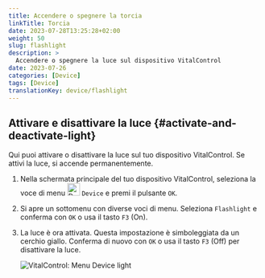 ```yaml
---
title: Accendere o spegnere la torcia
linkTitle: Torcia
date: 2023-07-28T13:25:28+02:00
weight: 50
slug: flashlight
description: >
  Accendere o spegnere la luce sul dispositivo VitalControl
date: 2023-07-26
categories: [Device]
tags: [Device]
translationKey: device/flashlight
---
```

## Attivare e disattivare la luce {#activate-and-deactivate-light}

Qui puoi attivare o disattivare la luce sul tuo dispositivo VitalControl. Se attivi la luce, si accende permanentemente.

1. Nella schermata principale del tuo dispositivo VitalControl, seleziona la voce di menu <img src="/icons/device.svg" width="25" align="bottom" alt="Device" /> `Device` e premi il pulsante `OK`.

2. Si apre un sottomenu con diverse voci di menu. Seleziona `Flashlight` e conferma con `OK` o usa il tasto `F3` (On).

3. La luce è ora attivata. Questa impostazione è simboleggiata da un cerchio giallo. Conferma di nuovo con `OK` o usa il tasto `F3` (Off) per disattivare la luce.

   ![VitalControl: Menu Device light](../images/light.png "Attivare e disattivare la luce")
